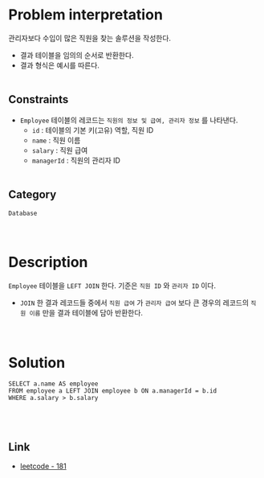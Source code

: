 # Problem interpretation
관리자보다 수입이 많은 직원을 찾는 솔루션을 작성한다.
- 결과 테이블을 임의의 순서로 반환한다.
- 결과 형식은 예시를 따른다.
<br/><br/>

## Constraints
- `Employee` 테이블의 레코드는 `직원의 정보 및 급여, 관리자 정보` 를 나타낸다.
    - `id` : 테이블의 기본 키(고유) 역할, 직원 ID
    - `name` : 직원 이름
    - `salary` : 직원 급여
    - `managerId` : 직원의 관리자 ID
<br/><br/>

## Category
`Database`
<br/><br/><br/>

# Description
`Employee` 테이블을 `LEFT JOIN` 한다. 기준은 `직원 ID` 와 `관리자 ID` 이다.
- `JOIN` 한 결과 레코드들 중에서 `직원 급여` 가 `관리자 급여` 보다 큰 경우의 레코드의 `직원 이름` 만을 결과 테이블에 담아 반환한다.
<br/><br/><br/>

# Solution
```mysql
SELECT a.name AS employee
FROM employee a LEFT JOIN employee b ON a.managerId = b.id
WHERE a.salary > b.salary
```
<br/><br/>

## Link
- [leetcode - 181](https://leetcode.com/problems/employees-earning-more-than-their-managers/description/)
